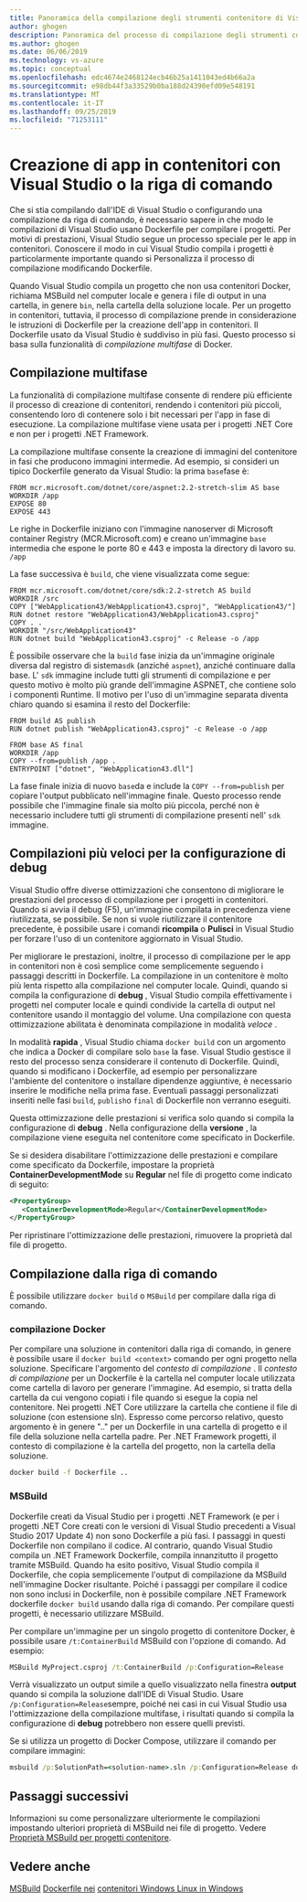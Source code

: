 ```yaml
---
title: Panoramica della compilazione degli strumenti contenitore di Visual Studio
author: ghogen
description: Panoramica del processo di compilazione degli strumenti contenitore
ms.author: ghogen
ms.date: 06/06/2019
ms.technology: vs-azure
ms.topic: conceptual
ms.openlocfilehash: edc4674e2468124ecb46b25a1411043ed4b66a2a
ms.sourcegitcommit: e98db44f3a33529b0ba188d24390efd09e548191
ms.translationtype: MT
ms.contentlocale: it-IT
ms.lasthandoff: 09/25/2019
ms.locfileid: "71253111"
---
```

# <a name="building-containerized-apps-using-visual-studio-or-the-command-line"></a>Creazione di app in contenitori con Visual Studio o la riga di comando

Che si stia compilando dall'IDE di Visual Studio o configurando una compilazione da riga di comando, è necessario sapere in che modo le compilazioni di Visual Studio usano Dockerfile per compilare i progetti.  Per motivi di prestazioni, Visual Studio segue un processo speciale per le app in contenitori. Conoscere il modo in cui Visual Studio compila i progetti è particolarmente importante quando si Personalizza il processo di compilazione modificando Dockerfile.

Quando Visual Studio compila un progetto che non usa contenitori Docker, richiama MSBuild nel computer locale e genera i file di output in una cartella, in genere `bin`, nella cartella della soluzione locale. Per un progetto in contenitori, tuttavia, il processo di compilazione prende in considerazione le istruzioni di Dockerfile per la creazione dell'app in contenitori. Il Dockerfile usato da Visual Studio è suddiviso in più fasi. Questo processo si basa sulla funzionalità di *compilazione multifase* di Docker.

## <a name="multistage-build"></a>Compilazione multifase

La funzionalità di compilazione multifase consente di rendere più efficiente il processo di creazione di contenitori, rendendo i contenitori più piccoli, consentendo loro di contenere solo i bit necessari per l'app in fase di esecuzione. La compilazione multifase viene usata per i progetti .NET Core e non per i progetti .NET Framework.

La compilazione multifase consente la creazione di immagini del contenitore in fasi che producono immagini intermedie. Ad esempio, si consideri un tipico Dockerfile generato da Visual Studio: la prima `base`fase è:

```
FROM mcr.microsoft.com/dotnet/core/aspnet:2.2-stretch-slim AS base
WORKDIR /app
EXPOSE 80
EXPOSE 443
```

Le righe in Dockerfile iniziano con l'immagine nanoserver di Microsoft container Registry (MCR.Microsoft.com) e creano un'immagine `base` intermedia che espone le porte 80 e 443 e imposta la directory di lavoro su. `/app`

La fase successiva è `build`, che viene visualizzata come segue:

```
FROM mcr.microsoft.com/dotnet/core/sdk:2.2-stretch AS build
WORKDIR /src
COPY ["WebApplication43/WebApplication43.csproj", "WebApplication43/"]
RUN dotnet restore "WebApplication43/WebApplication43.csproj"
COPY . .
WORKDIR "/src/WebApplication43"
RUN dotnet build "WebApplication43.csproj" -c Release -o /app
```

È possibile osservare che la `build` fase inizia da un'immagine originale diversa dal registro di sistema`sdk` (anziché `aspnet`), anziché continuare dalla base.  L' `sdk` immagine include tutti gli strumenti di compilazione e per questo motivo è molto più grande dell'immagine ASPNET, che contiene solo i componenti Runtime. Il motivo per l'uso di un'immagine separata diventa chiaro quando si esamina il resto del Dockerfile:

```
FROM build AS publish
RUN dotnet publish "WebApplication43.csproj" -c Release -o /app

FROM base AS final
WORKDIR /app
COPY --from=publish /app .
ENTRYPOINT ["dotnet", "WebApplication43.dll"]
```

La fase finale inizia di nuovo `base`da e include la `COPY --from=publish` per copiare l'output pubblicato nell'immagine finale. Questo processo rende possibile che l'immagine finale sia molto più piccola, perché non è necessario includere tutti gli strumenti di compilazione presenti nell' `sdk` immagine.

## <a name="faster-builds-for-the-debug-configuration"></a>Compilazioni più veloci per la configurazione di debug

Visual Studio offre diverse ottimizzazioni che consentono di migliorare le prestazioni del processo di compilazione per i progetti in contenitori. Quando si avvia il debug (F5), un'immagine compilata in precedenza viene riutilizzata, se possibile. Se non si vuole riutilizzare il contenitore precedente, è possibile usare i comandi **ricompila** o **Pulisci** in Visual Studio per forzare l'uso di un contenitore aggiornato in Visual Studio.

Per migliorare le prestazioni, inoltre, il processo di compilazione per le app in contenitori non è così semplice come semplicemente seguendo i passaggi descritti in Dockerfile. La compilazione in un contenitore è molto più lenta rispetto alla compilazione nel computer locale.  Quindi, quando si compila la configurazione di **debug** , Visual Studio compila effettivamente i progetti nel computer locale e quindi condivide la cartella di output nel contenitore usando il montaggio del volume. Una compilazione con questa ottimizzazione abilitata è denominata compilazione in modalità *veloce* .

In modalità **rapida** , Visual Studio chiama `docker build` con un argomento che indica a Docker di compilare solo `base` la fase.  Visual Studio gestisce il resto del processo senza considerare il contenuto di Dockerfile. Quindi, quando si modificano i Dockerfile, ad esempio per personalizzare l'ambiente del contenitore o installare dipendenze aggiuntive, è necessario inserire le modifiche nella prima fase.  Eventuali passaggi personalizzati inseriti nelle fasi `build`, `publish`o `final` di Dockerfile non verranno eseguiti.

Questa ottimizzazione delle prestazioni si verifica solo quando si compila la configurazione di **debug** . Nella configurazione della **versione** , la compilazione viene eseguita nel contenitore come specificato in Dockerfile.

Se si desidera disabilitare l'ottimizzazione delle prestazioni e compilare come specificato da Dockerfile, impostare la proprietà **ContainerDevelopmentMode** su **Regular** nel file di progetto come indicato di seguito:

```xml
<PropertyGroup>
   <ContainerDevelopmentMode>Regular</ContainerDevelopmentMode>
</PropertyGroup>
```

Per ripristinare l'ottimizzazione delle prestazioni, rimuovere la proprietà dal file di progetto.

## <a name="building-from-the-command-line"></a>Compilazione dalla riga di comando

È possibile utilizzare `docker build` o `MSBuild` per compilare dalla riga di comando.

### <a name="docker-build"></a>compilazione Docker

Per compilare una soluzione in contenitori dalla riga di comando, in genere è possibile usare il `docker build <context>` comando per ogni progetto nella soluzione. Specificare l'argomento del *contesto di compilazione* . Il *contesto di compilazione* per un Dockerfile è la cartella nel computer locale utilizzata come cartella di lavoro per generare l'immagine. Ad esempio, si tratta della cartella da cui vengono copiati i file quando si esegue la copia nel contenitore.  Nei progetti .NET Core utilizzare la cartella che contiene il file di soluzione (con estensione sln).  Espresso come percorso relativo, questo argomento è in genere ".." per un Dockerfile in una cartella di progetto e il file della soluzione nella cartella padre.  Per .NET Framework progetti, il contesto di compilazione è la cartella del progetto, non la cartella della soluzione.

```cmd
docker build -f Dockerfile ..
```

### <a name="msbuild"></a>MSBuild

Dockerfile creati da Visual Studio per i progetti .NET Framework (e per i progetti .NET Core creati con le versioni di Visual Studio precedenti a Visual Studio 2017 Update 4) non sono Dockerfile a più fasi.  I passaggi in questi Dockerfile non compilano il codice.  Al contrario, quando Visual Studio compila un .NET Framework Dockerfile, compila innanzitutto il progetto tramite MSBuild.  Quando ha esito positivo, Visual Studio compila il Dockerfile, che copia semplicemente l'output di compilazione da MSBuild nell'immagine Docker risultante.  Poiché i passaggi per compilare il codice non sono inclusi in Dockerfile, non è possibile compilare .NET Framework dockerfile `docker build` usando dalla riga di comando. Per compilare questi progetti, è necessario utilizzare MSBuild.

Per compilare un'immagine per un singolo progetto di contenitore Docker, è possibile usare `/t:ContainerBuild` MSBuild con l'opzione di comando. Ad esempio:

```cmd
MSBuild MyProject.csproj /t:ContainerBuild /p:Configuration=Release
```

Verrà visualizzato un output simile a quello visualizzato nella finestra **output** quando si compila la soluzione dall'IDE di Visual Studio. Usare `/p:Configuration=Release`sempre, poiché nei casi in cui Visual Studio usa l'ottimizzazione della compilazione multifase, i risultati quando si compila la configurazione di **debug** potrebbero non essere quelli previsti.

Se si utilizza un progetto di Docker Compose, utilizzare il comando per compilare immagini:

```cmd
msbuild /p:SolutionPath=<solution-name>.sln /p:Configuration=Release docker-compose.dcproj
```

## <a name="next-steps"></a>Passaggi successivi

Informazioni su come personalizzare ulteriormente le compilazioni impostando ulteriori proprietà di MSBuild nei file di progetto. Vedere [Proprietà MSBuild per progetti contenitore](container-msbuild-properties.md).

## <a name="see-also"></a>Vedere anche

[MSBuild](../msbuild/msbuild.md)
[Dockerfile nei](/virtualization/windowscontainers/manage-docker/manage-windows-dockerfile)
[contenitori Windows Linux in Windows](/virtualization/windowscontainers/deploy-containers/linux-containers)
